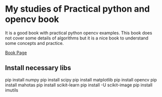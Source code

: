 # My studies of Practical python and opencv book 

It is a good book with practical python opencv examples. 
This book does not cover some details of algorithms but it is a nice book to understand some concepts and practice.

[Book Page](https://www.pyimagesearch.com/practical-python-opencv/)

## Install necessary libs

pip install numpy
pip install scipy
pip install matplotlib
pip install opencv
pip install mahotas
pip install scikit-learn
pip install -U scikit-image
pip install imutils